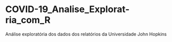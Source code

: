 # COVID-19_Analise_Explorat-ria_com_R
Análise exploratória dos dados dos relatórios da Universidade John Hopkins
